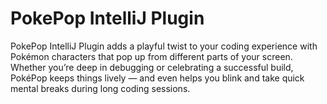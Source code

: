 # PokePop IntelliJ Plugin
PokePop IntelliJ Plugin adds a playful twist to your coding experience with Pokémon characters that pop up from different parts of your screen. Whether you’re deep in debugging or celebrating a successful build, PokéPop keeps things lively — and even helps you blink and take quick mental breaks during long coding sessions.
